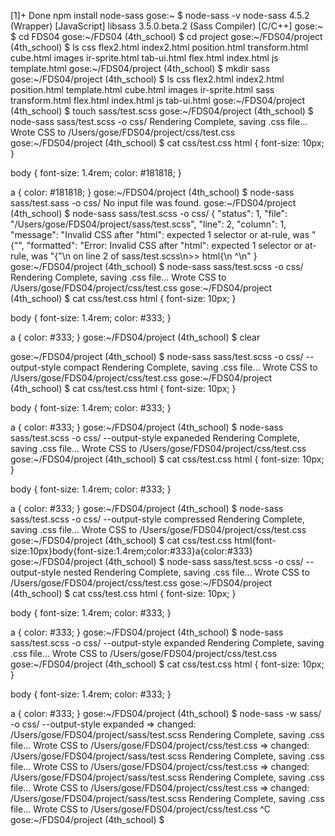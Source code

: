 [1]+  Done                    npm install node-sass
gose:~ $ node-sass -v
node-sass	4.5.2	(Wrapper)	[JavaScript]
libsass  	3.5.0.beta.2	(Sass Compiler)	[C/C++]
gose:~ $ cd FDS04
gose:~/FDS04 (4th_school) $ cd project
gose:~/FDS04/project (4th_school) $ ls
css		flex2.html	index2.html	position.html	transform.html
cube.html	images		ir-sprite.html	tab-ui.html
flex.html	index.html	js		template.html
gose:~/FDS04/project (4th_school) $ mkdir sass
gose:~/FDS04/project (4th_school) $ ls
css		flex2.html	index2.html	position.html	template.html
cube.html	images		ir-sprite.html	sass		transform.html
flex.html	index.html	js		tab-ui.html
gose:~/FDS04/project (4th_school) $ touch sass/test.scss
gose:~/FDS04/project (4th_school) $ node-sass sass/test.scss -o css/
Rendering Complete, saving .css file...
Wrote CSS to /Users/gose/FDS04/project/css/test.css
gose:~/FDS04/project (4th_school) $ cat css/test.css
html {
  font-size: 10px; }

body {
  font-size: 1.4rem;
  color: #181818; }

a {
  color: #181818; }
gose:~/FDS04/project (4th_school) $ node-sass sass/test.sass -o css/
No input file was found.
gose:~/FDS04/project (4th_school) $ node-sass sass/test.scss -o css/
{
  "status": 1,
  "file": "/Users/gose/FDS04/project/sass/test.scss",
  "line": 2,
  "column": 1,
  "message": "Invalid CSS after \"html\": expected 1 selector or at-rule, was \"{\"",
  "formatted": "Error: Invalid CSS after \"html\": expected 1 selector or at-rule, was \"{\"\n        on line 2 of sass/test.scss\n>> html{\n   ^\n"
}
gose:~/FDS04/project (4th_school) $ node-sass sass/test.scss -o css/
Rendering Complete, saving .css file...
Wrote CSS to /Users/gose/FDS04/project/css/test.css
gose:~/FDS04/project (4th_school) $ cat css/test.css
html {
  font-size: 10px; }

body {
  font-size: 1.4rem;
  color: #333; }

a {
  color: #333; }
gose:~/FDS04/project (4th_school) $ clear

gose:~/FDS04/project (4th_school) $ node-sass sass/test.scss -o css/ --output-style compact
Rendering Complete, saving .css file...
Wrote CSS to /Users/gose/FDS04/project/css/test.css
gose:~/FDS04/project (4th_school) $ cat css/test.css
html { font-size: 10px; }

body { font-size: 1.4rem; color: #333; }

a { color: #333; }
gose:~/FDS04/project (4th_school) $ node-sass sass/test.scss -o css/ --output-style expaneded
Rendering Complete, saving .css file...
Wrote CSS to /Users/gose/FDS04/project/css/test.css
gose:~/FDS04/project (4th_school) $ cat css/test.css
html {
  font-size: 10px; }

body {
  font-size: 1.4rem;
  color: #333; }

a {
  color: #333; }
gose:~/FDS04/project (4th_school) $ node-sass sass/test.scss -o css/ --output-style compressed
Rendering Complete, saving .css file...
Wrote CSS to /Users/gose/FDS04/project/css/test.css
gose:~/FDS04/project (4th_school) $ cat css/test.css
html{font-size:10px}body{font-size:1.4rem;color:#333}a{color:#333}
gose:~/FDS04/project (4th_school) $ node-sass sass/test.scss -o css/ --output-style nested
Rendering Complete, saving .css file...
Wrote CSS to /Users/gose/FDS04/project/css/test.css
gose:~/FDS04/project (4th_school) $ cat css/test.css
html {
  font-size: 10px; }

body {
  font-size: 1.4rem;
  color: #333; }

a {
  color: #333; }
gose:~/FDS04/project (4th_school) $ node-sass sass/test.scss -o css/ --output-style expanded
Rendering Complete, saving .css file...
Wrote CSS to /Users/gose/FDS04/project/css/test.css
gose:~/FDS04/project (4th_school) $ cat css/test.css
html {
  font-size: 10px;
}

body {
  font-size: 1.4rem;
  color: #333;
}

a {
  color: #333;
}
gose:~/FDS04/project (4th_school) $ node-sass -w sass/ -o css/ --output-style expanded
=> changed: /Users/gose/FDS04/project/sass/test.scss
Rendering Complete, saving .css file...
Wrote CSS to /Users/gose/FDS04/project/css/test.css
=> changed: /Users/gose/FDS04/project/sass/test.scss
Rendering Complete, saving .css file...
Wrote CSS to /Users/gose/FDS04/project/css/test.css
=> changed: /Users/gose/FDS04/project/sass/test.scss
Rendering Complete, saving .css file...
Wrote CSS to /Users/gose/FDS04/project/css/test.css
=> changed: /Users/gose/FDS04/project/sass/test.scss
Rendering Complete, saving .css file...
Wrote CSS to /Users/gose/FDS04/project/css/test.css
^C
gose:~/FDS04/project (4th_school) $ 